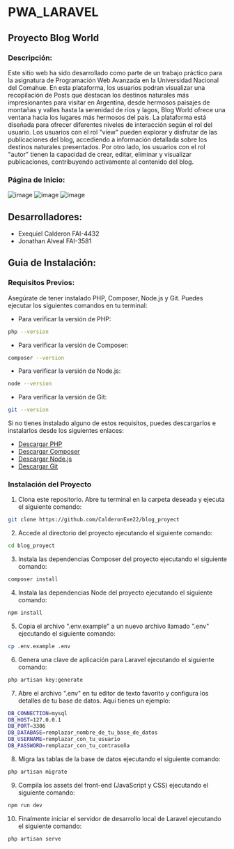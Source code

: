 # PWA_LARAVEL

## Proyecto Blog World

### Descripción:
Este sitio web ha sido desarrollado como parte de un trabajo práctico para la asignatura de Programación Web Avanzada en la Universidad Nacional del Comahue. En esta plataforma, los usuarios podran visualizar una recopilación de Posts que destacan los destinos naturales más impresionantes para visitar en Argentina, desde hermosos paisajes de montañas y valles hasta la serenidad de ríos y lagos, Blog World ofrece una ventana hacia los lugares más hermosos del país. 
La plataforma está diseñada para ofrecer diferentes niveles de interacción según el rol del usuario. Los usuarios con el rol "view" pueden explorar y disfrutar de las publicaciones del blog, accediendo a información detallada sobre los destinos naturales presentados. Por otro lado, los usuarios con el rol "autor" tienen la capacidad de crear, editar, eliminar y visualizar publicaciones, contribuyendo activamente al contenido del blog.

### Página de Inicio:
![image](https://github.com/CalderonExe22/blog_proyect/assets/117313739/38905230-cbbc-4827-8075-bcecf9d9068a)
![image](https://github.com/CalderonExe22/blog_proyect/assets/117313739/53ae689e-1b63-4a30-aedd-d0c4394696f0)
![image](https://github.com/CalderonExe22/blog_proyect/assets/117313739/a5b81224-c666-4f2a-b3be-00aedc08fa6e)

## Desarrolladores:
* Exequiel Calderon FAI-4432
* Jonathan Alveal FAI-3581

## Guia de Instalación:
### Requisitos Previos:
Asegúrate de tener instalado PHP, Composer, Node.js y Git. Puedes ejecutar los siguientes comandos en tu terminal:

* Para verificar la versión de PHP:
``` bash
php --version
```
* Para verificar la versión de Composer:
``` bash
composer --version
```
* Para verificar la versión de Node.js:
``` bash
node --version
```
* Para verificar la versión de Git:
``` bash
git --version
```
Si no tienes instalado alguno de estos requisitos, puedes descargarlos e instalarlos desde los siguientes enlaces:
* [Descargar PHP](https://www.php.net/downloads)
* [Descargar Composer](https://getcomposer.org/download/)
* [Descargar Node.js](https://nodejs.org/en/download)
* [Descargar Git](https://git-scm.com/downloads)

### Instalación del Proyecto

1. Clona este repositorio. Abre tu terminal en la carpeta deseada y ejecuta el siguiente comando:
``` bash
git clone https://github.com/CalderonExe22/blog_proyect
```
2. Accede al directorio del proyecto ejecutando el siguiente comando:
``` bash
cd blog_proyect
```
3. Instala las dependencias Composer del proyecto ejecutando el siguiente comando:
``` bash
composer install
```
4. Instala las dependencias Node del proyecto ejecutando el siguiente comando:
``` bash
npm install
```
5. Copia el archivo ".env.example" a un nuevo archivo llamado ".env" ejecutando el siguiente comando:
``` bash
cp .env.example .env
```
6. Genera una clave de aplicación para Laravel ejecutando el siguiente comando:
``` bash
php artisan key:generate
```
7. Abre el archivo ".env" en tu editor de texto favorito y configura los detalles de tu base de datos. Aquí tienes un ejemplo:
``` bash
DB_CONNECTION=mysql
DB_HOST=127.0.0.1
DB_PORT=3306
DB_DATABASE=remplazar_nombre_de_tu_base_de_datos
DB_USERNAME=remplazar_con_tu_usuario
DB_PASSWORD=remplazar_con_tu_contraseña
```
8. Migra las tablas de la base de datos ejecutando el siguiente comando:
``` bash
php artisan migrate
```
9. Compila los assets del front-end (JavaScript y CSS) ejecutando el siguiente comando:
``` bash
npm run dev
```
10. Finalmente iniciar el servidor de desarrollo local de Laravel ejecutando el siguiente comando:
``` bash
php artisan serve
```
